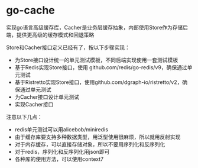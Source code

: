 # go-cache

实现go语言高级缓存库，Cacher是业务层缓存抽象，内部使用Store作为存储后端，提供更高级的缓存模式和回退策略

Store和Cacher接口定义已经有了，按以下步骤实现：

- 为Store接口设计统一的单元测试模板，不同后端实现使用一套测试模板
- 基于Redis实现Store接口，使用 github.com/redis/go-redis/v9，确保通过单元测试
- 基于Ristretto实现Store接口，使用github.com/dgraph-io/ristretto/v2，确保通过单元测试
- 为Cacher接口设计单元测试
- 实现Cacher接口

注意以下几点：

- redis单元测试可以用alicebob/miniredis
- 由于缓存库要支持多种数据类型，用泛型使用很麻烦，所以就用反射实现
- 对于内存缓存，可以直接存储对象，所以不要用序列化和反序列化
- 对于redis，序列化和反序列化用json即可
- 各种库的使用方法，可以使用context7
